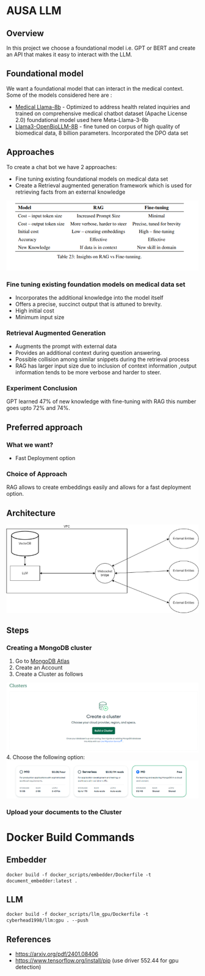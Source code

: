 # AUSA LLM

## Overview

In this project we choose a foundational model i.e. GPT or BERT and create an API that makes it easy to interact with the LLM.

## Foundational model

We want a foundational model that can interact in the medical context. Some of the models considered here are :

- [Medical Llama-8b](https://huggingface.co/ruslanmv/Medical-Llama3-8B) - Optimized to address health related inquiries and trained on comprehensive medical chatbot dataset (Apache License 2.0) foundational model used here Meta-Llama-3-8b
- [Llama3-OpenBioLLM-8B](https://huggingface.co/aaditya/Llama3-OpenBioLLM-8B) - fine tuned on corpus of high quality of biomedical data, 8 billion parameters. Incorporated the DPO data set

## Approaches

To create a chat bot we have 2 approaches:

- Fine tuning existing foundational models on medical data set
- Create a Retrieval augmented generation framework which is used for retrieving facts from an external knowledge

![Comparisons](./img/Screenshot%202024-05-31%20122720.png)

### Fine tuning existing foundation models on medical data set

- Incorporates the additional knowledge into the model itself
- Offers a precise, succinct output that is attuned to brevity.
- High initial cost
- Minimum input size

### Retrieval Augmented Generation

- Augments the prompt with external data
- Provides an additional context during question answering.
- Possible collision among similar snippets during the retrieval process
- RAG has larger input size due to inclusion of context information ,output information tends to be more verbose and harder to steer.

### Experiment Conclusion

GPT learned 47% of new knowledge with fine-tuning with RAG this number goes upto 72% and 74%.

## Preferred approach
### What we want?
- Fast Deployment option

### Choice of Approach

RAG allows to create embeddings easily and allows for a fast deployment option.

## Architecture

![Architecture](./img/AI_copilot_service.drawio.png)

## Steps
### Creating a MongoDB cluster
1. Go to [MongoDB Atlas](https://www.mongodb.com/cloud/atlas/register)
2. Create an Account
3. Create a Cluster as follows

![Cluster](./img/img.png)
4. Choose the following option:
![Choice](./img/img_1.png)

### Upload your documents to the Cluster

# Docker Build Commands
## Embedder
```
docker build -f docker_scripts/embedder/Dockerfile -t document_embedder:latest .
```
## LLM
```
docker build -f docker_scripts/llm_gpu/Dockerfile -t cyberhead1998/llm:gpu . --push
```
## References

- https://arxiv.org/pdf/2401.08406
- https://www.tensorflow.org/install/pip (use driver 552.44 for gpu detection)
